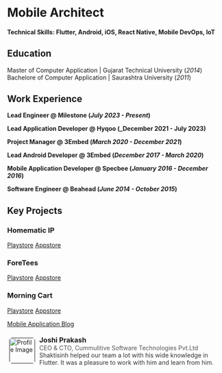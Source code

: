 # Mobile Architect

#### Technical Skills: Flutter, Android, iOS, React Native, Mobile DevOps, IoT

## Education
Master of Computer Application | Gujarat Technical University (_2014_)								       		
Bachelore of Computer Application | Saurashtra University (_2011_)	 			        		

## Work Experience
**Lead Engineer @ Milestone (_July 2023 - Present_)**

**Lead Application Developer @ Hyqoo (_December 2021 - July 2023)**

**Project Manager @ 3Embed (_March 2020 - December 2021_)**

**Lead Android Developer @ 3Embed (_December 2017 - March 2020_)**

**Mobile Application Developer @ Specbee (_January 2016 - December 2016_)**

**Software Engineer @ Beahead (_June 2014 - October 2015_)**

## Key Projects
### Homematic IP 
[Playstore]()
[Appstore]()


### ForeTees 
[Playstore]()
[Appstore]()


### Morning Cart 
[Playstore]()
[Appstore]()


[Mobile Application Blog](https://medium.com/@shaktisinh)


<html lang="en">
<head>
    <meta charset="UTF-8">
    <meta name="viewport" content="width=device-width, initial-scale=1.0">
    <style>
        .card {
            display: flex;
            justify-content: space-between;
            align-items: center;
            padding: 5px;
        }
        .card img {
            border-radius: 10%;
            width: 60px;
            height: 60px;
            margin-right: 10px;
        }
        .card-content {
            margin-left:10px
            font-family: Arial, sans-serif;
        }
        .name {
            font-weight: bold;
            font-size: 16px;
        }
        .title {
            color: #555;
            font-size: 14px;
        }
        .date {
            color: #888;
            font-size: 12px;
            margin-bottom: 5px;
        }
        .description {
            font-size: 14px;
            color: #333;
        }
    </style>
    <title>LinkedIn UI Example</title>
</head>
<body>

<div class="card">
    <a href="" target="_blank">
        <img src="https://media.licdn.com/dms/image/v2/D4D03AQFXz9yhmIfzxg/profile-displayphoto-shrink_100_100/profile-displayphoto-shrink_100_100/0/1709187994169?e=1735171200&v=beta&t=mofxOupYj71qGH6DdGHsrRiwwRx84bRjLxtykYsynRU" alt="Profile Image">
    </a>
    <div class="card-content">
        <div class="name">Joshi Prakash</div>
        <div class="title">CEO & CTO, Cummulitive Software Technologies Pvt.Ltd</div>
        <div class="description">
            Shaktisinh helped our team a lot with his wide knowledge in Flutter. It was a pleasure to work with him and learn from him.
        </div>
    </div>
</div>

</body>
</html>
